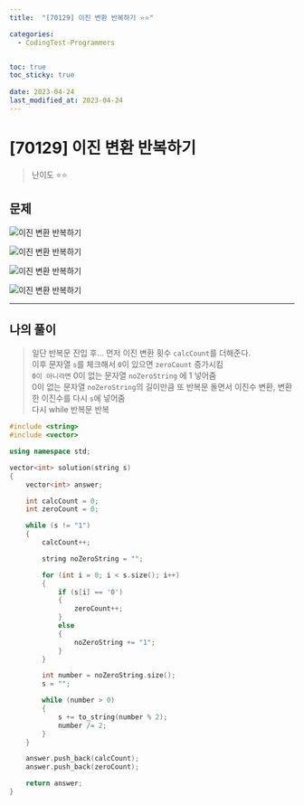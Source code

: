 ```yaml
---
title:  "[70129] 이진 변환 반복하기 ⭐⭐"

categories:
  - CodingTest-Programmers


toc: true
toc_sticky: true
 
date: 2023-04-24
last_modified_at: 2023-04-24
---
```


# [70129] 이진 변환 반복하기

> 난이도 ⭐⭐

## 문제

<p><img data-src="https://drive.google.com/uc?export=view&id=1MgtsEKod-NdnWm8uhBL42qCQz5J_pb4v" alt="이진 변환 반복하기" class="image-styling" data-proofer-ignore></p>

<p><img data-src="https://drive.google.com/uc?export=view&id=1GuCZv4EUusNtM5n2Z3GkFgWhKvclPPlb" alt="이진 변환 반복하기" class="image-styling" data-proofer-ignore></p>

<p><img data-src="https://drive.google.com/uc?export=view&id=1o2nns4_hsUUSvo2fQapfTNDf8FzrE90J" alt="이진 변환 반복하기" class="image-styling" data-proofer-ignore></p>

<p><img data-src="https://drive.google.com/uc?export=view&id=11vk8JOrOJKVU9GJOINLCszT9sxBK0gan" alt="이진 변환 반복하기" class="image-styling" data-proofer-ignore></p>

***

## 나의 풀이

> 일단 반복문 진입 후... 먼저 이진 변환 횟수 `calcCount`를 더해준다.  
> 이후 문자열 `s`를 체크해서 `0`이 있으면 `zeroCount` 증가시킴  
> `0이 아니라면` 0이 없는 문자열 `noZeroString` 에 1 넣어줌  
> 0이 없는 문자열 `noZeroString`의 길이만큼 또 반복문 돌면서 이진수 변환, 변환한 이진수를 다시 `s`에 넣어줌  
> 다시 while 반복문 반복  

```cpp
#include <string>
#include <vector>

using namespace std;

vector<int> solution(string s)
{
    vector<int> answer;

    int calcCount = 0;
    int zeroCount = 0;

    while (s != "1")
    {
        calcCount++;

        string noZeroString = "";

        for (int i = 0; i < s.size(); i++)
        {
            if (s[i] == '0')
            {
                zeroCount++;
            }
            else
            {
                noZeroString += "1";
            }
        }

        int number = noZeroString.size();
        s = "";

        while (number > 0)
        {
            s += to_string(number % 2);
            number /= 2;
        }
    }

    answer.push_back(calcCount);
    answer.push_back(zeroCount);

    return answer;
}
```